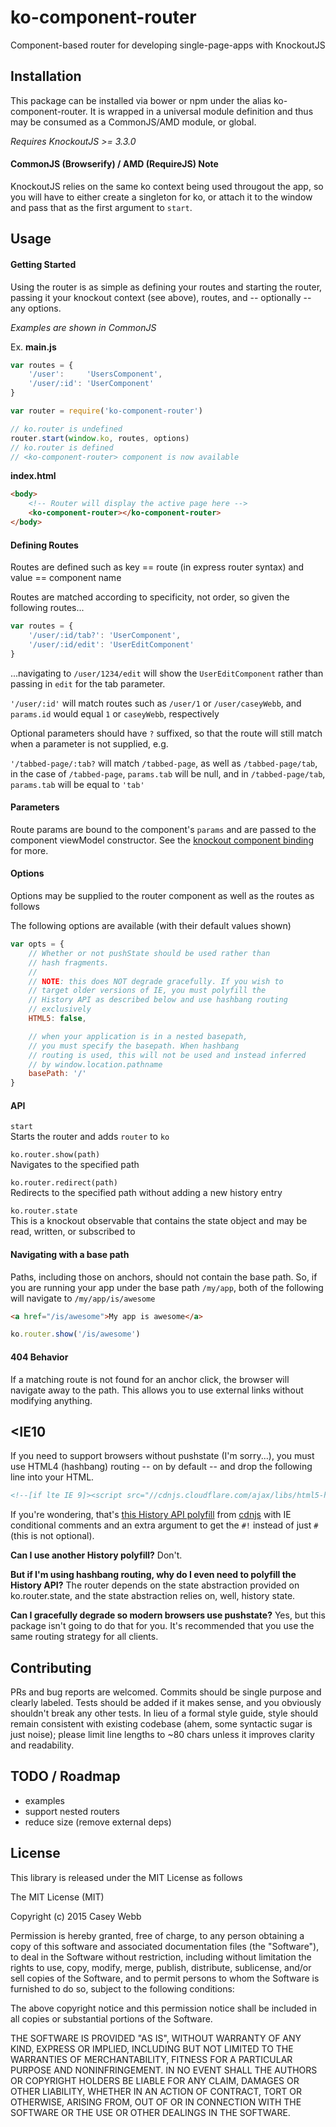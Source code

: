 # ko-component-router
Component-based router for developing single-page-apps with KnockoutJS

## Installation
This package can be installed via bower or npm under the alias ko-component-router. It is wrapped in a universal module definition and thus may be consumed as a CommonJS/AMD module, or global.

_Requires KnockoutJS >= 3.3.0_

#### CommonJS (Browserify) / AMD (RequireJS) Note
KnockoutJS relies on the same ko context being used througout the app, so you will have to either create a singleton for ko, or attach it to the window and pass that as the first argument to `start`.

## Usage

#### Getting Started
Using the router is as simple as defining your routes and starting the router, passing it your knockout context (see above), routes, and -- optionally -- any options. 

_Examples are shown in CommonJS_

Ex.
__main.js__
```javascript
var routes = {
    '/user':     'UsersComponent',
    '/user/:id': 'UserComponent'
}

var router = require('ko-component-router')

// ko.router is undefined
router.start(window.ko, routes, options)
// ko.router is defined
// <ko-component-router> component is now available
```

__index.html__
```html
<body>
    <!-- Router will display the active page here -->
    <ko-component-router></ko-component-router>
</body>
```

#### Defining Routes
Routes are defined such as key == route (in express router syntax) and value == component name

Routes are matched according to specificity, not order, so given the following routes...
```javascript
var routes = {
    '/user/:id/tab?': 'UserComponent',
    '/user/:id/edit': 'UserEditComponent'
} 
```
...navigating to `/user/1234/edit` will show the `UserEditComponent` rather than passing in `edit` for the tab parameter.

`'/user/:id'` will match routes such as `/user/1` or `/user/caseyWebb`,
and `params.id` would equal `1` or `caseyWebb`, respectively

Optional parameters should have `?` suffixed, so that the route will still match when a parameter is not supplied, e.g.

`'/tabbed-page/:tab?` will match `/tabbed-page`, as well as `/tabbed-page/tab`,
in the case of `/tabbed-page`, `params.tab` will be null, and in `/tabbed-page/tab`, `params.tab` will be equal to `'tab'`

#### Parameters
Route params are bound to the component's `params` and are passed to the component viewModel constructor. See the [knockout component binding](http://knockoutjs.com/documentation/component-binding.html) for more.

#### Options
Options may be supplied to the router component as well as the routes as follows

The following options are available (with their default values shown)

```javascript
var opts = {
    // Whether or not pushState should be used rather than
    // hash fragments.
    //
    // NOTE: this does NOT degrade gracefully. If you wish to
    // target older versions of IE, you must polyfill the 
    // History API as described below and use hashbang routing
    // exclusively
    HTML5: false,

    // when your application is in a nested basepath,
    // you must specify the basepath. When hashbang
    // routing is used, this will not be used and instead inferred
    // by window.location.pathname
    basePath: '/'
}
```

#### API
`start`  
Starts the router and adds `router` to `ko`

`ko.router.show(path)`  
Navigates to the specified path

`ko.router.redirect(path)`  
Redirects to the specified path without adding a new history entry

`ko.router.state`  
This is a knockout observable that contains the state object and may be read, written, or subscribed to

#### Navigating with a base path
Paths, including those on anchors, should not contain the base path. So, if you are running your app under the base path `/my/app`, both of the following will navigate to `/my/app/is/awesome`

```html
<a href="/is/awesome">My app is awesome</a>
```

```javascript
ko.router.show('/is/awesome')
```

#### 404 Behavior
If a matching route is not found for an anchor click, the browser will navigate away to the path. This allows you to use external links without modifying anything.

## <IE10
If you need to support browsers without pushstate (I'm sorry...), you must use HTML4 (hashbang) routing -- on by default -- and drop the following line into your HTML.

```html
<!--[if lte IE 9]><script src="//cdnjs.cloudflare.com/ajax/libs/html5-history-api/4.0.2/history.iegte8.min.js?type=!/"></script><![endif]-->
```

If you're wondering, that's [this History API polyfill](https://github.com/devote/HTML5-History-API) from [cdnjs](cdnjs.com) with IE conditional comments and an extra argument to get the `#!` instead of just `#` (this is not optional).

__Can I use another History polyfill?__
Don't.

__But if I'm using hashbang routing, why do I even need to polyfill the History API?__
The router depends on the state abstraction provided on ko.router.state, and the state abstraction relies on, well, history state.

__Can I gracefully degrade so modern browsers use pushstate?__
Yes, but this package isn't going to do that for you. It's recommended that you use the same routing strategy for all clients.

## Contributing
PRs and bug reports are welcomed. Commits should be single purpose and clearly labeled. Tests should be added if it makes sense, and you obviously shouldn't break any other tests. In lieu of a formal style guide, style should remain consistent with existing codebase (ahem, some syntactic sugar is just noise); please limit line lengths to ~80 chars unless it improves clarity and readability.

## TODO / Roadmap
- examples
- support nested routers
- reduce size (remove external deps)

## License
This library is released under the MIT License as follows

The MIT License (MIT)

Copyright (c) 2015 Casey Webb

Permission is hereby granted, free of charge, to any person obtaining a copy
of this software and associated documentation files (the "Software"), to deal
in the Software without restriction, including without limitation the rights
to use, copy, modify, merge, publish, distribute, sublicense, and/or sell
copies of the Software, and to permit persons to whom the Software is
furnished to do so, subject to the following conditions:

The above copyright notice and this permission notice shall be included in all
copies or substantial portions of the Software.

THE SOFTWARE IS PROVIDED "AS IS", WITHOUT WARRANTY OF ANY KIND, EXPRESS OR
IMPLIED, INCLUDING BUT NOT LIMITED TO THE WARRANTIES OF MERCHANTABILITY,
FITNESS FOR A PARTICULAR PURPOSE AND NONINFRINGEMENT. IN NO EVENT SHALL THE
AUTHORS OR COPYRIGHT HOLDERS BE LIABLE FOR ANY CLAIM, DAMAGES OR OTHER
LIABILITY, WHETHER IN AN ACTION OF CONTRACT, TORT OR OTHERWISE, ARISING FROM,
OUT OF OR IN CONNECTION WITH THE SOFTWARE OR THE USE OR OTHER DEALINGS IN THE
SOFTWARE.
